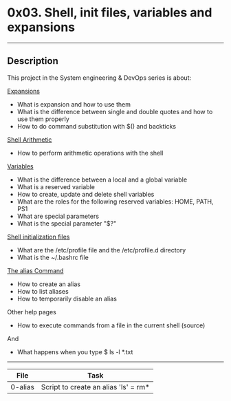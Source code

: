 # 0x03. Shell, init files, variables and expansions
---
## Description

This project in the System engineering & DevOps series is about:

[Expansions](http://linuxcommand.org/lc3_lts0080.php)
* What is expansion and how to use them
* What is the difference between single and double quotes and how to use them properly
* How to do command substitution with $() and backticks

[Shell Arithmetic](https://www.gnu.org/software/bash/manual/html_node/Shell-Arithmetic.html)
* How to perform arithmetic operations with the shell

[Variables](http://tldp.org/LDP/Bash-Beginners-Guide/html/sect_03_02.html)
* What is the difference between a local and a global variable
* What is a reserved variable
* How to create, update and delete shell variables
* What are the roles for the following reserved variables: HOME, PATH, PS1
* What are special parameters
* What is the special parameter "$?"

[Shell initialization files](http://tldp.org/LDP/Bash-Beginners-Guide/html/sect_03_01.html)
* What are the /etc/profile file and the /etc/profile.d directory
* What is the ~/.bashrc file

[The alias Command](http://www.linfo.org/alias.html)
* How to create an alias
* How to list aliases
* How to temporarily disable an alias

Other help pages
* How to execute commands from a file in the current shell (source)

And
* What happens when you type $ ls -l \*.txt

---
File|Task
---|---
0-alias | Script to create an alias 'ls' = rm\*


